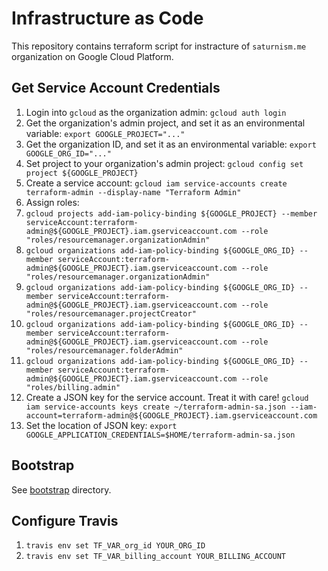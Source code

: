# Infrastructure as Code

This repository contains terraform script for instracture of `saturnism.me` organization on Google Cloud Platform.

## Get Service Account Credentials

1. Login into `gcloud` as the organization admin: `gcloud auth login`
1. Get the organization's admin project, and set it as an environmental variable: `export GOOGLE_PROJECT="..."`
1. Get the organization ID, and set it as an environmental variable: `export GOOGLE_ORG_ID="..."`
1. Set project to your organization's admin project: `gcloud config set project ${GOOGLE_PROJECT}`
1. Create a service account: `gcloud iam service-accounts create terraform-admin --display-name "Terraform Admin"`
1. Assign roles:
  1. `gcloud projects add-iam-policy-binding ${GOOGLE_PROJECT} --member serviceAccount:terraform-admin@${GOOGLE_PROJECT}.iam.gserviceaccount.com --role "roles/resourcemanager.organizationAdmin"`
  1. `gcloud organizations add-iam-policy-binding ${GOOGLE_ORG_ID} --member serviceAccount:terraform-admin@${GOOGLE_PROJECT}.iam.gserviceaccount.com --role "roles/resourcemanager.organizationAdmin"`
  1. `gcloud organizations add-iam-policy-binding ${GOOGLE_ORG_ID} --member serviceAccount:terraform-admin@${GOOGLE_PROJECT}.iam.gserviceaccount.com --role "roles/resourcemanager.projectCreator"`
  1. `gcloud organizations add-iam-policy-binding ${GOOGLE_ORG_ID} --member serviceAccount:terraform-admin@${GOOGLE_PROJECT}.iam.gserviceaccount.com --role "roles/resourcemanager.folderAdmin"`
  1. `gcloud organizations add-iam-policy-binding ${GOOGLE_ORG_ID} --member serviceAccount:terraform-admin@${GOOGLE_PROJECT}.iam.gserviceaccount.com --role "roles/billing.admin"`
1. Create a JSON key for the service account. Treat it with care! `gcloud iam service-accounts keys create ~/terraform-admin-sa.json --iam-account=terraform-admin@${GOOGLE_PROJECT}.iam.gserviceaccount.com`
1. Set the location of JSON key: `export GOOGLE_APPLICATION_CREDENTIALS=$HOME/terraform-admin-sa.json`

## Bootstrap

See [bootstrap](bootstrap/) directory.

## Configure Travis
1. `travis env set TF_VAR_org_id YOUR_ORG_ID`
1. `travis env set TF_VAR_billing_account YOUR_BILLING_ACCOUNT`
